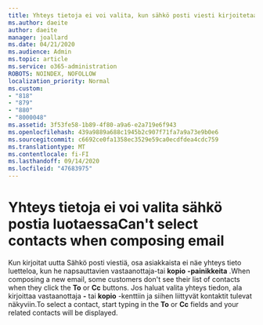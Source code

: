 ```yaml
---
title: Yhteys tietoja ei voi valita, kun sähkö posti viesti kirjoitetaan Outlook.com
ms.author: daeite
author: daeite
manager: joallard
ms.date: 04/21/2020
ms.audience: Admin
ms.topic: article
ms.service: o365-administration
ROBOTS: NOINDEX, NOFOLLOW
localization_priority: Normal
ms.custom:
- "818"
- "879"
- "880"
- "8000048"
ms.assetid: 3f53fe58-1b89-4f80-a9a6-e2a719e6f943
ms.openlocfilehash: 439a9889a688c1945b2c907f71fa7a9a73e9b0e6
ms.sourcegitcommit: c6692ce0fa1358ec3529e59ca0ecdfdea4cdc759
ms.translationtype: MT
ms.contentlocale: fi-FI
ms.lasthandoff: 09/14/2020
ms.locfileid: "47683975"
---
```

# <a name="cant-select-contacts-when-composing-email"></a><span data-ttu-id="00bf2-102">Yhteys tietoja ei voi valita sähkö postia luotaessa</span><span class="sxs-lookup"><span data-stu-id="00bf2-102">Can't select contacts when composing email</span></span>

<span data-ttu-id="00bf2-103">Kun kirjoitat uutta Sähkö posti viestiä, osa asiakkaista ei näe yhteys tieto luetteloa, kun he napsauttavien vastaanottaja-tai **kopio** **-painikkeita** .</span><span class="sxs-lookup"><span data-stu-id="00bf2-103">When composing a new email, some customers don't see their list of contacts when they click the **To** or **Cc** buttons.</span></span> <span data-ttu-id="00bf2-104">Jos haluat valita yhteys tiedon, ala kirjoittaa vastaanottaja **-** tai **kopio** -kenttiin ja siihen liittyvät kontaktit tulevat näkyviin.</span><span class="sxs-lookup"><span data-stu-id="00bf2-104">To select a contact, start typing in the **To** or **Cc** fields and your related contacts will be displayed.</span></span>
